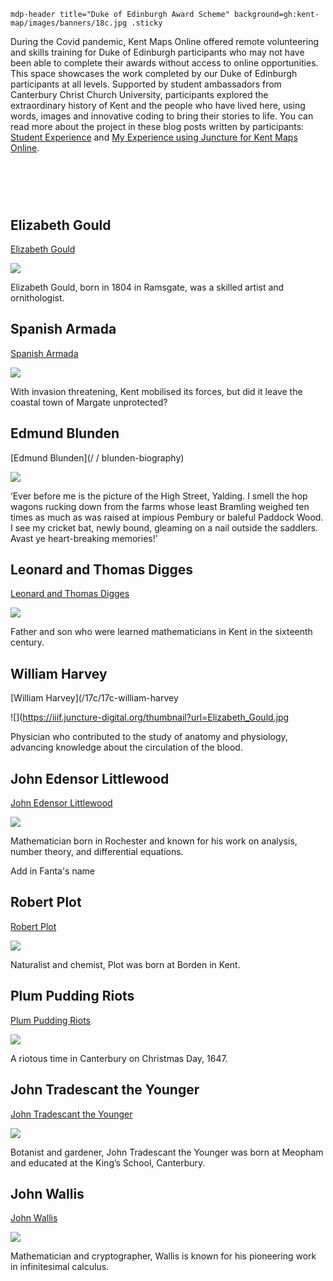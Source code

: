 `mdp-header title="Duke of Edinburgh Award Scheme" background=gh:kent-map/images/banners/18c.jpg .sticky`

During the Covid pandemic, Kent Maps Online offered remote volunteering and skills training for Duke of Edinburgh participants who may not have been able to complete their awards without access to online opportunities. This space showcases the work completed by our Duke of Edinburgh participants at all levels. Supported by student ambassadors from Canterbury Christ Church University, participants explored the extraordinary history of Kent and the people who have lived here, using words, images and innovative coding to bring their stories to life. You can read more about the project in these blog posts written by participants: [Student Experience](https://blogs.canterbury.ac.uk/fahe/student-experience-duke-of-edinburgh-scheme/) and [My Experience using Juncture for Kent Maps Online](https://labs.jstor.org/blog/carina-chan-on-juncture-and-kent-maps/).
# &nbsp; 
<param class="cards">

## Elizabeth Gould

[Elizabeth Gould](/19c/19c-gould-biography)

![](https://iiif.juncture-digital.org/thumbnail?url=Elizabeth_Gould.jpg)

Elizabeth Gould, born in 1804 in Ramsgate, was a skilled artist and ornithologist.

## Spanish Armada

[Spanish Armada](/16c/16c-spanish-aramada)

![](https://iiif.juncture-digital.org/thumbnail?url=Elizabeth_Gould.jpg)

With invasion threatening, Kent mobilised its forces, but did it leave the coastal town of Margate unprotected?

## Edmund Blunden

[Edmund Blunden](/ / blunden-biography)

![](https://iiif.juncture-digital.org/thumbnail?url=Elizabeth_Gould.jpg)

‘Ever before me is the picture of the High Street, Yalding. I smell the hop wagons rucking down from the farms whose least Bramling weighed ten times as much as was raised at impious Pembury or baleful Paddock Wood. I see my cricket bat, newly bound, gleaming on a nail outside the saddlers. Avast ye heart-breaking memories!’

## Leonard and Thomas Digges

[Leonard and Thomas Digges](/16c/16c-digges-biography)

![](https://iiif.juncture-digital.org/thumbnail?url=Elizabeth_Gould.jpg)

Father and son who were learned mathematicians in Kent in the sixteenth century.

## William Harvey

[William Harvey](/17c/17c-william-harvey

![](https://iiif.juncture-digital.org/thumbnail?url=Elizabeth_Gould.jpg

Physician who contributed to the study of anatomy and physiology, advancing knowledge about the circulation of the blood.

## John Edensor Littlewood

[John Edensor Littlewood](/19c/19c-edensor-littlewood)

![](https://iiif.juncture-digital.org/thumbnail?url=Elizabeth_Gould.jpg)

Mathematician born in Rochester and known for his work on analysis, number theory, and differential equations.

Add in Fanta's name

## Robert Plot

[Robert Plot](/17c/17c-robert-plot)

![](https://iiif.juncture-digital.org/thumbnail?url=Elizabeth_Gould.jpg)

Naturalist and chemist, Plot was born at Borden in Kent.

## Plum Pudding Riots

[Plum Pudding Riots](/17c/17c-plum-pudding-riots)

![](https://iiif.juncture-digital.org/thumbnail?url=Elizabeth_Gould.jpg)

A riotous time in Canterbury on Christmas Day, 1647.

## John Tradescant the Younger

[John Tradescant the Younger](/17c/17c-john-tradescant-younger)

![](https://iiif.juncture-digital.org/thumbnail?url=Elizabeth_Gould.jpg)

Botanist and gardener, John Tradescant the Younger was born at Meopham and educated at the King’s School, Canterbury.

## John Wallis

[John Wallis](/17c/17c-wallis-biography)

![](https://iiif.juncture-digital.org/thumbnail?url=Elizabeth_Gould.jpg)

Mathematician and cryptographer, Wallis is known for his pioneering work in infinitesimal calculus.



